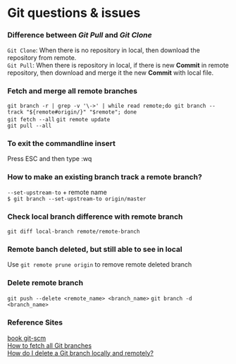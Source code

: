 # Git questions & issues
### Difference between _Git Pull_ and _Git Clone_

`Git Clone`: When there is no repository in local, then download the repository from remote.  
`Git Pull`: When there is repository in local, if there is new __Commit__ in remote repository, then download and merge it the new __Commit__ with local file.  

### Fetch and merge all remote branches
`git branch -r | grep -v '\->' | while read remote;do git branch --track "${remote#origin/}" "$remote"; done`  
`git fetch --all`  `git remote update`  
`git pull --all` 

### To exit the commandline insert
Press ESC and then type :wq  

### How to make an existing branch track a remote branch?
`--set-upstream-to` + remote name  
`$ git branch --set-upstream-to origin/master`  

### Check local branch difference with remote branch
`git diff local-branch remote/remote-branch`  

### Remote banch deleted, but still able to see in local
Use `git remote prune origin` to remove remote deleted branch

### Delete remote branch
`git push --delete <remote_name> <branch_name>`
`git branch -d <branch_name>`

### Reference Sites
[book git-scm](https://book.git-scm.com/book/en/v2/Git-Basics-Getting-a-Git-Repository)  
[How to fetch all Git branches](https://stackoverflow.com/questions/10312521/how-to-fetch-all-git-branches)  
[How do I delete a Git branch locally and remotely?](https://stackoverflow.com/questions/2003505/how-do-i-delete-a-git-branch-locally-and-remotely)  
